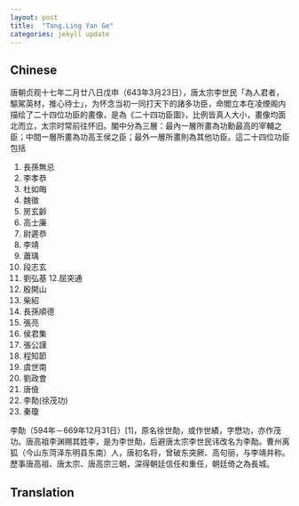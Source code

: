```yaml
---
layout: post
title:  "Tang.Ling Yan Ge"
categories: jekyll update
---
```


## Chinese

唐朝贞观十七年二月廿八日戊申（643年3月23日），唐太宗李世民「為人君者，驅駕英材，推心待士」，为怀念当初一同打天下的諸多功臣，命閻立本在凌煙阁内描绘了二十四位功臣的畫像，是為《二十四功臣圖》，比例皆真人大小，畫像均面北而立，太宗时常前往怀旧。閣中分為三層：最內一層所畫為功勳最高的宰輔之臣；中間一層所畫為功高王侯之臣；最外一層所畫則為其他功臣。這二十四位功臣包括

1. 長孫無忌
2. 李孝恭
3. 杜如晦
4. 魏徵
5. 房玄齡
6. 高士廉
7. 尉遲恭
8. 李靖
9. 蕭瑀
10. 段志玄
11. 劉弘基
12.屈突通
13. 殷開山
14. 柴紹
15. 長孫順德
16. 張亮
17. 侯君集
18. 張公謹
19. 程知節
20. 虞世南
21. 劉政會
22. 唐儉
23. 李勣(徐茂功)
24. 秦瓊



李勣（594年－669年12月31日）[1]，原名徐世勣，或作世績，字懋功，亦作茂功。唐高祖李渊赐其姓李，是为李世勣，后避唐太宗李世民讳改名为李勣。曹州离狐（今山东菏泽东明县东南）人，唐初名将，曾破东突厥、高句丽，与李靖并称。歷事唐高祖、唐太宗、唐高宗三朝，深得朝廷信任和重任，朝廷倚之為長城。 


## Translation
